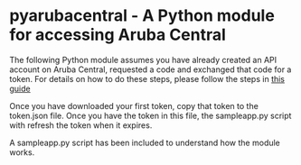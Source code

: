 # pyarubacentral - A Python module for accessing Aruba Central


The following Python module assumes you have already created an API account on Aruba Central, requested a code and exchanged that code for a token. For details on how to do these steps, please follow the steps in [this guide](http://help.central.arubanetworks.com/2.2.6/documentation/online_help/content/pdfs/aruba%20central%20api%20reference%20guide.pdf)

Once you have downloaded your first token, copy that token to the token.json file. Once you have the token in this file, the sampleapp.py script with refresh the token when it expires.

A sampleapp.py script has been included to understand how the module works.
